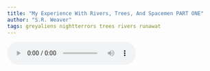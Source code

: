 ```yaml
---
title: "My Experience With Rivers, Trees, And Spacemen PART ONE"
author: "S.R. Weaver"
tags: greyaliens nightterrors trees rivers runawat
---
```

<audio controls>
  <source src="https://lwflouisa.github.io/UploadedFairyRadio/Audio/MyExperienceWithTrees.mp3" type="audio/mpeg">
Your browser does not support the audio element.
</audio>
